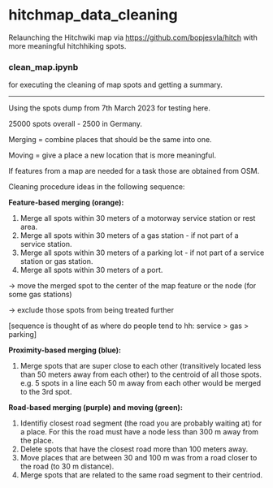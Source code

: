 # hitchmap_data_cleaning

Relaunching the Hitchwiki map via https://github.com/bopjesvla/hitch with more meaningful hitchhiking spots.

### clean_map.ipynb

for executing the cleaning of map spots and getting a summary.

---

Using the spots dump from 7th March 2023 for testing here.

25000 spots overall - 2500 in Germany.

Merging = combine places that should be the same into one.

Moving = give a place a new location that is more meaningful.

If features from a map are needed for a task those are obtained from OSM.


Cleaning procedure ideas in the following sequence:

**Feature-based merging (orange):**

1. Merge all spots within 30 meters of a motorway service station or rest area.
2. Merge all spots within 30 meters of a gas station - if not part of a service station.
3. Merge all spots within 30 meters of a parking lot - if not part of a service station or gas station.
4. Merge all spots within 30 meters of a port.

-> move the merged spot to the center of the map feature or the node (for some gas stations)

-> exclude those spots from being treated further

[sequence is thought of as where do people tend to hh: service > gas > parking]

**Proximity-based merging (blue):**

1. Merge spots that are super close to each other (transitively located less than 50 meters away from each other) to the centroid of all those spots. e.g. 5 spots in a line each 50 m away from each other would be merged to the 3rd spot.

**Road-based merging (purple) and moving (green):**

1. Identifiy closest road segment (the road you are probably waiting at) for a place. For this the road must have a node less than 300 m away from the place.
2. Delete spots that have the closest road more than 100 meters away.
3. Move places that are between 30 and 100 m was from a road closer to the road (to 30 m distance).
4. Merge spots that are related to the same road segment to their centriod.
